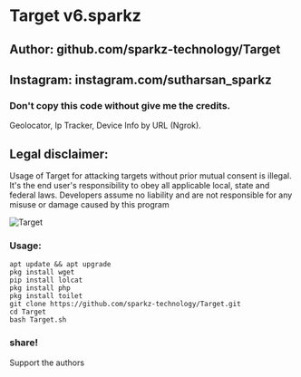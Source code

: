 # Target v6.sparkz
## Author: github.com/sparkz-technology/Target
## Instagram: instagram.com/sutharsan_sparkz
### Don't copy this code without give me the credits. 

Geolocator, Ip Tracker, Device Info by URL (Ngrok).

## Legal disclaimer:

Usage of Target for attacking targets without prior mutual consent is illegal. It's the end user's responsibility to obey all applicable local, state and federal laws. Developers assume no liability and are not responsible for any misuse or damage caused by this program


![Target](https://user-images.githubusercontent.com/62829664/79316457-f76d3880-7f21-11ea-8325-a07090c87d6e.jpg)


### Usage:
```
apt update && apt upgrade
pkg install wget
pip install lolcat
pkg install php
pkg install toilet
git clone https://github.com/sparkz-technology/Target.git
cd Target
bash Target.sh
```
### share!
Support the authors
